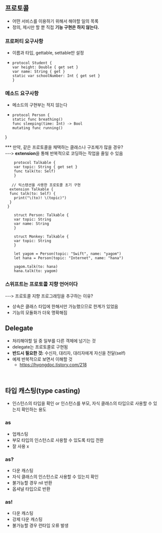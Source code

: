 ## 프로토콜 
- 어떤 서비스를 이용하기 위해서 해야할 일의 목록 
- 정의, 제시만 할 뿐 직접 **기능 구현은 하지 않는다.**

### 프로퍼티 요구사항
- 이름과 타입, gettable, settable만 설정
-     protocol Student {
      var height: Double { get set }
      var name: String { get }
      static var schoolNumber: Int { get set }
      }

### 메소드 요구사항
- 메소드의 구현부는 적지 않는다
-     protocol Person {
      static func breathing()
      func sleeping(time: Int) -> Bool
      mutating func running()
}

*** 만약, 같은 프로토콜을 채택하는 클래스나 구조체가 많을 경우?
<br>
---> **extension**을 통해 반복적으로 코딩하는 작업을 줄일 수 있음 
         
        protocol Talkable {
        var topic: String { get set }
        func talk(to: Self)
        }

       // 익스텐션을 사용한 프로토콜 초기 구현
      extension Talkable {
      func talk(to: Self) {
        print("\(to)! \(topic)")
      }
     }

        struct Person: Talkable {
        var topic: String
        var name: String
        }

        struct Monkey: Talkable {
        var topic: String
        }

        let yagom = Person(topic: "Swift", name: "yagom")
        let hana = Person(topic: "Internet", name: "hana")

        yagom.talk(to: hana)
        hana.talk(to: yagom) 


### 스위프트는 프로토콜 지향 언어이다
--->  프로토콜 지향 프로그래밍을 추구하는 이유? 
- 상속은 클래스 타입에 한해서만 가능했으므로 한계가 있었음
- 기능의 모듈화가 더욱 명확해짐


## Delegate
- 처리해야할 일 중 일부를 다른 객체에 넘기는 것 
- delegate는 프로토콜로 구현됨
- **반드시 필요한 것:** 수신자, 대리자, 대리자에게 자신을 전달(self) 
- 예제 반복적으로 보면서 이해할 것 
  -  https://hyongdoc.tistory.com/218


<br>




## 타입 캐스팅(type casting)

- 인스턴스의 타입을 확인 or 인스턴스를 부모, 자식 클래스의 타입으로 사용할 수 있는지 확인하는 용도

### as 
- 업캐스팅
- 부모 타입의 인스턴스로 사용할 수 있도록 타입 전환
- 잘 사용 x 
  
### as? 
- 다운 캐스팅
- 자식 클래스의 인스턴스로 사용할 수 있는지 확인
- 불가능할 경우 nil 반환
- 옵셔널 타입으로 반환
  
### as! 
- 다운 캐스팅
- 강제 다운 캐스팅
- 불가능할 경우 런타임 오류 발생
